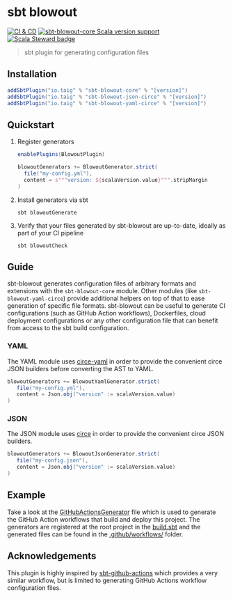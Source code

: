 # sbt blowout

[![CI & CD](https://github.com/taig/sbt-blowout/actions/workflows/main.yml/badge.svg)](https://github.com/taig/sbt-blowout/actions/workflows/main.yml)
[![sbt-blowout-core Scala version support](https://index.scala-lang.org/taig/sbt-blowout/sbt-blowout-core/latest-by-scala-version.svg?targetType=Sbt)](https://index.scala-lang.org/taig/sbt-blowout/sbt-blowout-core)
[![Scala Steward badge](https://img.shields.io/badge/Scala_Steward-helping-blue.svg?style=flat&logo=data:image/png;base64,iVBORw0KGgoAAAANSUhEUgAAAA4AAAAQCAMAAAARSr4IAAAAVFBMVEUAAACHjojlOy5NWlrKzcYRKjGFjIbp293YycuLa3pYY2LSqql4f3pCUFTgSjNodYRmcXUsPD/NTTbjRS+2jomhgnzNc223cGvZS0HaSD0XLjbaSjElhIr+AAAAAXRSTlMAQObYZgAAAHlJREFUCNdNyosOwyAIhWHAQS1Vt7a77/3fcxxdmv0xwmckutAR1nkm4ggbyEcg/wWmlGLDAA3oL50xi6fk5ffZ3E2E3QfZDCcCN2YtbEWZt+Drc6u6rlqv7Uk0LdKqqr5rk2UCRXOk0vmQKGfc94nOJyQjouF9H/wCc9gECEYfONoAAAAASUVORK5CYII=)](https://scala-steward.org)

> sbt plugin for generating configuration files

## Installation

```scala
addSbtPlugin("io.taig" % "sbt-blowout-core" % "[version]")
addSbtPlugin("io.taig" % "sbt-blowout-json-circe" % "[version]")
addSbtPlugin("io.taig" % "sbt-blowout-yaml-circe" % "[version]")
```

## Quickstart

1. Register generators

   ```scala
   enablePlugins(BlowoutPlugin)
   
   blowoutGenerators += BlowoutGenerator.strict(
     file("my-config.yml"),
     content = s"""version: ${scalaVersion.value}""".stripMargin
   )
   ```

2. Install generators via sbt

   ```shell
   sbt blowoutGenerate
   ```

3. Verify that your files generated by sbt-blowout are up-to-date, ideally as part of your CI pipeline

   ```shell
   sbt blowoutCheck
   ```
   
## Guide

sbt-blowout generates configuration files of arbitrary formats and extensions with the `sbt-blowout-core` module. Other modules (like `sbt-blowout-yaml-circe`) provide additional helpers on top of that to ease generation of specific file formats. sbt-blowout can be useful to generate CI configurations (such as GitHub Action workflows), Dockerfiles, cloud deployment configurations or any other configuration file that can benefit from access to the sbt build configuration.

### YAML

The YAML module uses [circe-yaml](https://github.com/circe/circe-yaml) in order to provide the convenient circe JSON builders before converting the AST to YAML.

```scala
blowoutGenerators += BlowoutYamlGenerator.strict(
   file("my-config.yml"),
   content = Json.obj("version" := scalaVersion.value)
)
```

### JSON

The JSON module uses [circe](https://github.com/circe/circe) in order to provide the convenient circe JSON builders.

```scala
blowoutGenerators += BlowoutJsonGenerator.strict(
   file("my-config.json"),
   content = Json.obj("version" := scalaVersion.value)
)
```

## Example

Take a look at the [GitHubActionsGenerator](/project/GitHubActionsGenerator.scala) file which is used to generate the GitHub Action workflows that build and deploy this project. The generators are registered at the root project in the [build.sbt](/build.sbt#L16-L23) and the generated files can be found in the [.github/workflows/](/.github/workflows/) folder.

## Acknowledgements

This plugin is highly inspired by [sbt-github-actions](https://github.com/djspiewak/sbt-github-actions) which provides a very similar workflow, but is limited to generating GitHub Actions workflow configuration files.